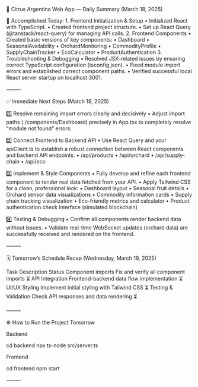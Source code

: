 📌 Citrus Argentina Web App — Daily Summary (March 18, 2025)

🚀 Accomplished Today:
	1.	Frontend Initialization & Setup
	•	Initialized React with TypeScript.
	•	Created frontend project structure.
	•	Set up React Query (@tanstack/react-query) for managing API calls.
	2.	Frontend Components
	•	Created basic versions of key components:
	•	Dashboard
	•	SeasonalAvailability
	•	OrchardMonitoring
	•	CommodityProfile
	•	SupplyChainTracker
	•	EcoCalculator
	•	ProductAuthentication
	3.	Troubleshooting & Debugging
	•	Resolved JSX-related issues by ensuring correct TypeScript configuration (tsconfig.json).
	•	Fixed module import errors and established correct component paths.
	•	Verified successful local React server startup on localhost:3001.

⸻

✅ Immediate Next Steps (March 19, 2025)

1️⃣ Resolve remaining import errors clearly and decisively
	•	Adjust import paths (./components/Dashboard) precisely in App.tsx to completely resolve “module not found” errors.

2️⃣ Connect Frontend to Backend API
	•	Use React Query and your apiClient.ts to establish a robust connection between React components and backend API endpoints:
	•	/api/products
	•	/api/orchard
	•	/api/supply-chain
	•	/api/eco

3️⃣ Implement & Style Components
	•	Fully develop and refine each frontend component to render real data fetched from your API.
	•	Apply Tailwind CSS for a clean, professional look:
	•	Dashboard layout
	•	Seasonal fruit details
	•	Orchard sensor data visualizations
	•	Commodity information cards
	•	Supply chain tracking visualization
	•	Eco-friendly metrics and calculator
	•	Product authentication check interface (simulated blockchain)

4️⃣ Testing & Debugging
	•	Confirm all components render backend data without issues.
	•	Validate real-time WebSocket updates (orchard data) are successfully received and rendered on the frontend.

⸻

🗓️ Tomorrow’s Schedule Recap (Wednesday, March 19, 2025)

Task	Description	Status
Component imports	Fix and verify all component imports	⏳
API Integration	Frontend-backend data flow implementation	⏳
UI/UX Styling	Implement initial styling with Tailwind CSS	⏳
Testing & Validation	Check API responses and data rendering	⏳



⸻

⚙️ How to Run the Project Tomorrow

Backend

cd backend
npx ts-node src/server.ts

Frontend

cd frontend
npm start



⸻
